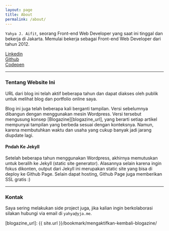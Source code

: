 ```yaml
---
layout: page
title: About
permalink: /about/
---
```


`Yahya J. Aifit`, seorang Front-end Web Developer yang saat ini tinggal dan bekerja di Jakarta. Memulai bekerja sebagai Front-end Web Developer dari tahun 2012.

<div class="o-grid">
  <div class="o-grid__item u-txt--fair u-fg--grey u-mrgn-bottom--3" >
    <span class="icon-linkedin"></span>
    <a href="https://linkedin.com/in/omipit" target="_blank">
      Linkedin
    </a>
  </div>
  <div class="o-grid__item u-txt--fair u-fg--grey u-mrgn-bottom--3" >
    <span class="icon-github"></span>
    <a href="https://github.com/aifit" target="_blank">
      Github
    </a>
  </div>
  <div class="o-grid__item u-txt--fair u-fg--grey u-mrgn-bottom--3" >
    <span class="icon-codepen"></span>
    <a href="https://codepen.io/yja" target="_blank">
      Codepen
    </a>
  </div>
</div>

___

### Tentang Website Ini

URL dari blog ini telah aktif beberapa tahun dan dapat diakses oleh publik untuk melihat blog dan portfolio online saya.

Blog ini juga telah beberapa kali berganti tampilan. Versi sebelumnya dibangun dengan menggunakan mesin Wordpress. Versi tersebut mengusung konsep [Blogazine][blogazine_url], yang berarti setiap artikel mempunyai tampilan yang berbeda sesuai dengan konteksnya. Namun, karena membutuhkan waktu dan usaha yang cukup banyak jadi jarang diupdate lagi.

#### Pndah Ke Jekyll

Setelah beberapa tahun menggunakan Wordpress, akhirnya memutuskan untuk beralih ke Jekyll (static site generator). Alasannya selain karena ingin fokus dikonten, output dari Jekyll ini merupakan static site yang bisa di deploy ke Github Page. Selain dapat hosting, Github Page juga memberikan SSL gratis :)

___

### Kontak

Saya sering melakukan side project juga, jika kalian ingin berkolaborasi silakan hubungi via email di `yahya@yja.me`.

[blogazine_url]: {{ site.url }}/bookmark/mengaktifkan-kembali-blogazine/
